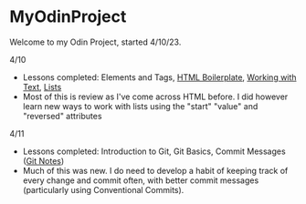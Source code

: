 # MyOdinProject 
Welcome to my Odin Project, started 4/10/23.

4/10 
- Lessons completed: Elements and Tags, [HTML Boilerplate](foundations/html-foundations/boilerplate.html), [Working with Text](foundations/html-foundations/working-with-text.html), [Lists](foundations/html-foundations/lists.html)
- Most of this is review as I've come across HTML before. I did however learn new ways to work with lists using the "start" "value" and "reversed" attributes

4/11
- Lessons completed: Introduction to Git, Git Basics, Commit Messages ([Git Notes](/foundations/git-cheatsheet.txt))
- Much of this was new. I do need to develop a habit of keeping track of every change and commit often, with better commit messages (particularly using Conventional Commits).